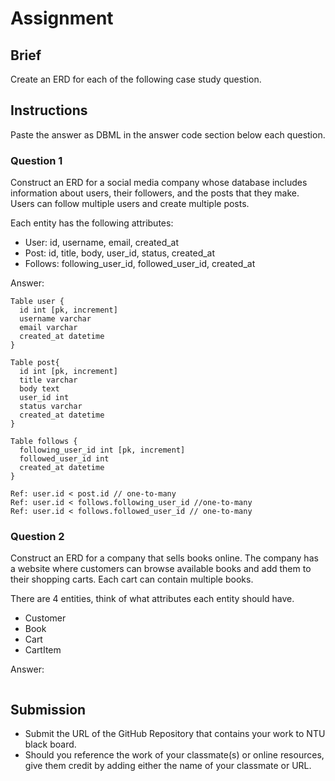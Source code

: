 # Assignment

## Brief

Create an ERD for each of the following case study question.

## Instructions

Paste the answer as DBML in the answer code section below each question.

### Question 1

Construct an ERD for a social media company whose database includes information about users, their followers, and the posts that they make. Users can follow multiple users and create multiple posts.

Each entity has the following attributes:

- User: id, username, email, created_at
- Post: id, title, body, user_id, status, created_at
- Follows: following_user_id, followed_user_id, created_at

Answer:

```dbml
Table user {
  id int [pk, increment]
  username varchar
  email varchar
  created_at datetime
}

Table post{
  id int [pk, increment]
  title varchar
  body text
  user_id int
  status varchar
  created_at datetime
}

Table follows {
  following_user_id int [pk, increment]
  followed_user_id int
  created_at datetime
}

Ref: user.id < post.id // one-to-many
Ref: user.id < follows.following_user_id //one-to-many
Ref: user.id < follows.followed_user_id // one-to-many
```

### Question 2

Construct an ERD for a company that sells books online. The company has a website where customers can browse available books and add them to their shopping carts. Each cart can contain multiple books.

There are 4 entities, think of what attributes each entity should have.

- Customer
- Book
- Cart
- CartItem

Answer:

```dbml

```

## Submission

- Submit the URL of the GitHub Repository that contains your work to NTU black board.
- Should you reference the work of your classmate(s) or online resources, give them credit by adding either the name of your classmate or URL.
